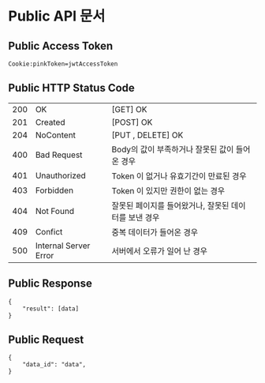 # Public API 문서

## Public Access Token&#x20;

```
Cookie:pinkToken=jwtAccessToken
```

## Public HTTP Status Code

|     |                       |                                |
| --- | --------------------- | ------------------------------ |
| 200 | OK                    | \[GET] OK                      |
| 201 | Created               | \[POST] OK                     |
| 204 | NoContent             | \[PUT , DELETE] OK             |
| 400 | Bad Request           | Body의 값이 부족하거나 잘못된 값이 들어온 경우   |
| 401 | Unauthorized          | Token 이 없거나 유효기간이 만료된 경우       |
| 403 | Forbidden             | Token 이 있지만 권한이 없는 경우          |
| 404 | Not Found             | 잘못된 페이지를 들어왔거나, 잘못된 데이터를 보낸 경우 |
| 409 | Confict               | 중복 데이터가 들어온 경우                 |
| 500 | Internal Server Error | 서버에서 오류가 일어 난 경우               |

## Public Response

```
{
    "result": [data]
}
```

## Public Request

```
{
    "data_id": "data",
}
```
